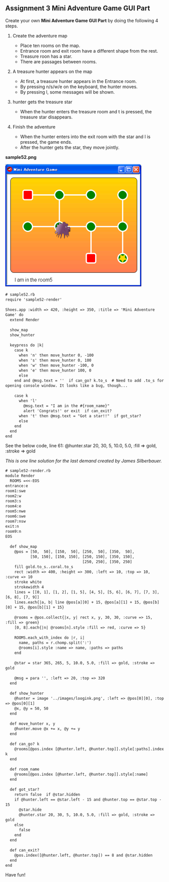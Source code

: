 Assignment 3 Mini Adventure Game GUI Part
-----------------------------------------

Create your own **Mini Adventure Game GUI Part** by doing the following 4 steps.

1. Create the adventure map
	+ Place ten rooms on the map.
	+ Entrance room and exit room have a different shape from the rest.
	+ Treasure roon has a star.
	+ There are passages between rooms.

2. A treasure hunter appears on the map
	+ At first, a treasure hunter appears in the Entrance room.
	+ By pressing n/s/w/e on the keyboard, the hunter moves.
	+ By pressing l, some messages will be shown.

3. hunter gets the treasure star
	+ When the hunter enters the treasure room and t is pressed, the treasure star disappears.

4. Finish the adventure
	+ When the hunter enters into the exit room with the star and l is pressed, the game ends.
	+ After the hunter gets the star, they move jointly.


**sample52.png**

![sample52.png](http://github.com/ashbb/shoes_tutorial_html/raw/master/images/sample52.png)

	# sample52.rb
	require 'sample52-render'
	
	Shoes.app :width => 420, :height => 350, :title => 'Mini Adventure Game' do
	  extend Render
	  
	  show_map
	  show_hunter
	  
	  keypress do |k|
	    case k
	      when 'n' then move_hunter 0, -100
	      when 's' then move_hunter 0, 100
	      when 'w' then move_hunter -100, 0
	      when 'e' then move_hunter 100, 0
	      else
	    end and @msg.text = ''  if can_go? k.to_s  # Need to add .to_s for opening console window. It looks like a bug, though...
	    
	    case k
	      when 'l'
	        @msg.text = "I am in the #{room_name}"
	        alert 'Congrats!' or exit  if can_exit?
	      when 't' then @msg.text = "Got a star!!"  if got_star?
	      else
	    end
	  end
	end


See the below code, line 61: @hunter.star 20, 30, 5, 10.0, 5.0, :fill => gold, :stroke => gold

*This is one line solution for the last demand created by James Silberbauer.*


	# sample52-render.rb
	module Render
	  ROOMS =<<-EOS
	entrance:e
	room1:swe
	room2:w
	room3:s
	room4:e
	room5:nwe
	room6:swe
	room7:nsw
	exit:n
	room9:n
	EOS
	
	  def show_map
	    @pos = [50,  50], [150,  50], [250,  50], [350,  50],
	           [50, 150], [150, 150], [250, 150], [350, 150],
	                                  [250, 250], [350, 250]
	    fill gold.to_s..coral.to_s
	    rect :width => 400, :height => 300, :left => 10, :top => 10, :curve => 10
	    stroke white
	    strokewidth 4
	    lines = [[0, 1], [1, 2], [1, 5], [4, 5], [5, 6], [6, 7], [7, 3], [6, 8], [7, 9]]
	    lines.each{|a, b| line @pos[a][0] + 15, @pos[a][1] + 15, @pos[b][0] + 15, @pos[b][1] + 15}
	  
	    @rooms = @pos.collect{|x, y| rect x, y, 30, 30, :curve => 15, :fill => green}
	    [0, 8].each{|n| @rooms[n].style :fill => red, :curve => 5}
	
	    ROOMS.each_with_index do |r, i|
	      name, paths = r.chomp.split(':')
	      @rooms[i].style :name => name, :paths => paths
	    end
	  
	    @star = star 365, 265, 5, 10.0, 5.0, :fill => gold, :stroke => gold
	    
	    @msg = para '', :left => 20, :top => 320
	  end
	  
	  def show_hunter
	    @hunter = image '../images/loogink.png', :left => @pos[0][0], :top => @pos[0][1]
	    @x, @y = 50, 50
	  end
	  
	  def move_hunter x, y
	    @hunter.move @x += x, @y += y
	  end
	  
	  def can_go? k
	    @rooms[@pos.index [@hunter.left, @hunter.top]].style[:paths].index k
	  end
	  
	  def room_name
	    @rooms[@pos.index [@hunter.left, @hunter.top]].style[:name]
	  end
	  
	  def got_star?
	    return false  if @star.hidden
	    if @hunter.left == @star.left - 15 and @hunter.top == @star.top - 15
	      @star.hide
	      @hunter.star 20, 30, 5, 10.0, 5.0, :fill => gold, :stroke => gold
	    else
	      false
	    end
	  end
	  
	  def can_exit?
	    @pos.index([@hunter.left, @hunter.top]) == 8 and @star.hidden
	  end
	end

Have fun!
